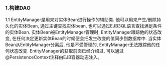 ### 1.构建DAO
1.1 EntityManager是用来对实体Bean进行操作的辅助类.
他可以用来产生/删除持久化的实体Bean, 通过主键查找实体bean, 
也可以通过EJB3QL语言查找满足条件的实体Bean.
实体Bean被EntityManager管理时, 
EntityManager跟踪他的状态改变, 
在任何决定更新实体Bean的时候便会把发生改变的值同步到数据库中.
当实体Bean从EntityManager分离后, 他是不受管理的, 
EntityManager无法跟踪他的任何状态改变.
EntityManager的获取前面已经介绍过, 
可以通过@PersistenceContext注释由EJB容器动态注入。